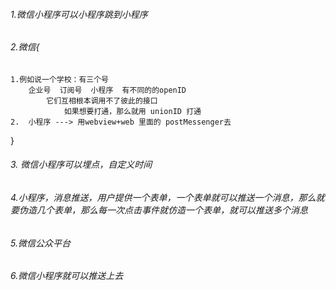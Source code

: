 ###### 1.微信小程序可以小程序跳到小程序
###### 2.微信{
    1.例如说一个学校：有三个号
        企业号  订阅号  小程序  有不同的的openID
            它们互相根本调用不了彼此的接口
                如果想要打通，那么就用 unionID 打通
    2.  小程序 ---> 用webview+web 里面的 postMessenger去            
}

###### 3. 微信小程序可以埋点，自定义时间

###### 4.小程序，消息推送，用户提供一个表单，一个表单就可以推送一个消息，那么就要伪造几个表单，那么每一次点击事件就仿造一个表单，就可以推送多个消息

######  5.微信公众平台

######  6.微信小程序就可以推送上去